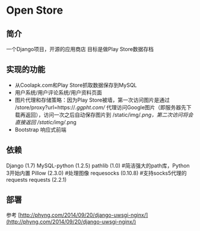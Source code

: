 Open Store
===========

## 简介
一个Django项目，开源的应用商店
目标是做Play Store数据存档

## 实现的功能
* 从Coolapk.com和Play Store抓取数据保存到MySQL
* 用户系统/用户评论系统/用户资料页面
* 图片代理和存储策略：因为Play Store被墙，第一次访问图片是通过 /store/proxy?url=https://*.ggpht.com/* 代理访问Google图片（即服务器先下载再返回），访问一次之后自动保存图片到 /static/img/*.png，第二次访问将会直接返回 /static/img/*.png
* Bootstrap 响应式前端

## 依赖
Django (1.7)
MySQL-python (1.2.5)
pathlib (1.0) #简洁强大的path库，Python 3开始内置
Pillow (2.3.0) #处理图像
requesocks (0.10.8) #支持socks5代理的requests
requests (2.2.1)

## 部署
参考 [http://phyng.com/2014/09/20/django-uwsgi-nginx/](http://phyng.com/2014/09/20/django-uwsgi-nginx/)

